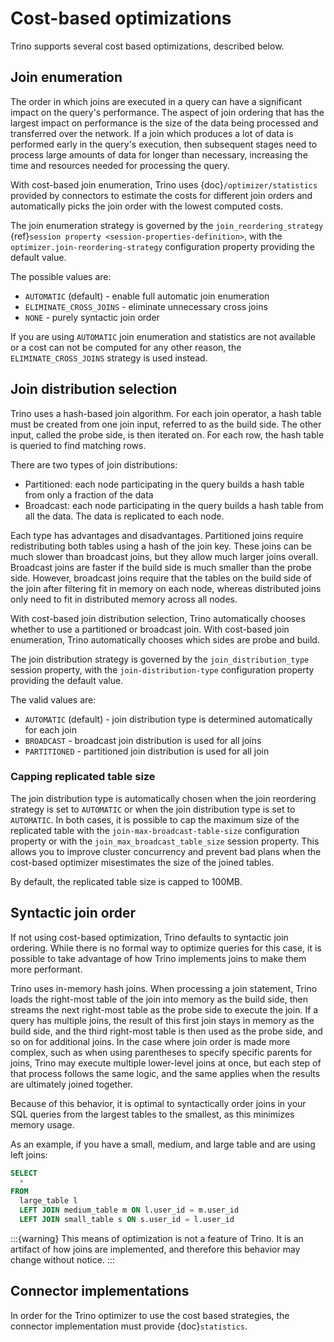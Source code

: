 # Cost-based optimizations

Trino supports several cost based optimizations, described below.

## Join enumeration

The order in which joins are executed in a query can have a significant impact
on the query's performance. The aspect of join ordering that has the largest
impact on performance is the size of the data being processed and transferred
over the network. If a join which produces a lot of data is performed early in
the query's execution, then subsequent stages need to process large amounts of
data for longer than necessary, increasing the time and resources needed for
processing the query.

With cost-based join enumeration, Trino uses {doc}`/optimizer/statistics`
provided by connectors to estimate the costs for different join orders and
automatically picks the join order with the lowest computed costs.

The join enumeration strategy is governed by the `join_reordering_strategy`
{ref}`session property <session-properties-definition>`, with the
`optimizer.join-reordering-strategy` configuration property providing the
default value.

The possible values are:

- `AUTOMATIC` (default) - enable full automatic join enumeration
- `ELIMINATE_CROSS_JOINS` - eliminate unnecessary cross joins
- `NONE` - purely syntactic join order

If you are using `AUTOMATIC` join enumeration and statistics are not
available or a cost can not be computed for any other reason, the
`ELIMINATE_CROSS_JOINS` strategy is used instead.

## Join distribution selection

Trino uses a hash-based join algorithm. For each join operator, a hash table
must be created from one join input, referred to as the build side. The other
input, called the probe side, is then iterated on. For each row, the hash table
is queried to find matching rows.

There are two types of join distributions:

- Partitioned: each node participating in the query builds a hash table from
  only a fraction of the data
- Broadcast: each node participating in the query builds a hash table from all
  the data. The data is replicated to each node.

Each type has advantages and disadvantages. Partitioned joins require
redistributing both tables using a hash of the join key. These joins can be much
slower than broadcast joins, but they allow much larger joins overall. Broadcast
joins are faster if the build side is much smaller than the probe side. However,
broadcast joins require that the tables on the build side of the join after
filtering fit in memory on each node, whereas distributed joins only need to fit
in distributed memory across all nodes.

With cost-based join distribution selection, Trino automatically chooses whether
to use a partitioned or broadcast join. With cost-based join enumeration, Trino
automatically chooses which sides are probe and build.

The join distribution strategy is governed by the `join_distribution_type`
session property, with the `join-distribution-type` configuration property
providing the default value.

The valid values are:

- `AUTOMATIC` (default) - join distribution type is determined automatically
  for each join
- `BROADCAST` - broadcast join distribution is used for all joins
- `PARTITIONED` - partitioned join distribution is used for all join

### Capping replicated table size

The join distribution type is automatically chosen when the join reordering
strategy is set to `AUTOMATIC` or when the join distribution type is set to
`AUTOMATIC`. In both cases, it is possible to cap the maximum size of the
replicated table with the `join-max-broadcast-table-size` configuration
property or with the `join_max_broadcast_table_size` session property. This
allows you to improve cluster concurrency and prevent bad plans when the
cost-based optimizer misestimates the size of the joined tables.

By default, the replicated table size is capped to 100MB.

## Syntactic join order

If not using cost-based optimization, Trino defaults to syntactic join ordering.
While there is no formal way to optimize queries for this case, it is possible
to take advantage of how Trino implements joins to make them more performant.

Trino uses in-memory hash joins. When processing a join statement, Trino loads
the right-most table of the join into memory as the build side, then streams the
next right-most table as the probe side to execute the join. If a query has
multiple joins, the result of this first join stays in memory as the build side,
and the third right-most table is then used as the probe side, and so on for
additional joins. In the case where join order is made more complex, such as
when using parentheses to specify specific parents for joins, Trino may execute
multiple lower-level joins at once, but each step of that process follows the
same logic, and the same applies when the results are ultimately joined
together.

Because of this behavior, it is optimal to syntactically order joins in your SQL
queries from the largest tables to the smallest, as this minimizes memory usage.

As an example, if you have a small, medium, and large table and are using left
joins:

```sql
SELECT
  *
FROM
  large_table l
  LEFT JOIN medium_table m ON l.user_id = m.user_id
  LEFT JOIN small_table s ON s.user_id = l.user_id
```

:::{warning}
This means of optimization is not a feature of Trino. It is an artifact of
how joins are implemented, and therefore this behavior may change without
notice.
:::

## Connector implementations

In order for the Trino optimizer to use the cost based strategies,
the connector implementation must provide {doc}`statistics`.
